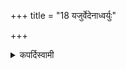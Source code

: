+++
title = "18 यजुर्वेदेनाध्वर्युः"

+++

<details><summary>कपर्दिस्वामी</summary>


<details>

<details><summary>हरदत्तः</summary>


<details>

<details><summary>Müller</summary>

The Adhvaryu-priest with the Yajur-veda.
</details>

<details><summary>थिते</summary>

18. the Adhvaryu with the Yajurveda; 
</details>
